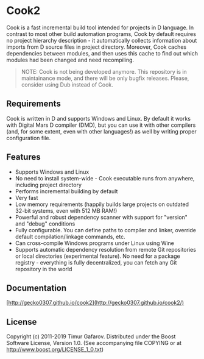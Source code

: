 ﻿Cook2
=====
Cook is a fast incremental build tool intended for projects in D language. In contrast to most other build automation programs, Cook by default requires no project hierarchy description - it automatically collects information about imports from D source files in project directory. Moreover, Cook caches dependencies between modules, and then uses this cache to find out which modules had been changed and need recompiling.

> NOTE: Cook is not being developed anymore. This repository is in maintainance mode, and there will be only bugfix releases. Please, consider using Dub instead of Cook.

Requirements
------------
Cook is written in D and supports Windows and Linux. By default it works with Digital Mars D compiler (DMD), but you can use it with other compilers (and, for some extent, even with other languages!) as well by writing proper configuration file.

Features
--------
* Supports Windows and Linux
* No need to install system-wide - Cook executable runs from anywhere, including project directory
* Performs incremental building by default
* Very fast
* Low memory requirements (happily builds large projects on outdated 32-bit systems, even with 512 MB RAM!)
* Powerful and robust dependency scanner with support for "version" and "debug" conditions
* Fully configurable. You can define paths to compiler and linker, override default compilation/linkage commands, etc.
* Can cross-compile Windows programs under Linux using Wine
* Supports automatic dependency resolution from remote Git repositories or local directories (experimental feature). No need for a package registry - everything is fully decentralized, you can fetch any Git repository in the world

Documentation
-------------
[http://gecko0307.github.io/cook2](http://gecko0307.github.io/cook2/)

License
-------
Copyright (c) 2011-2019 Timur Gafarov. Distributed under the Boost Software License, Version 1.0. (See accompanying file COPYING or at http://www.boost.org/LICENSE_1_0.txt)

